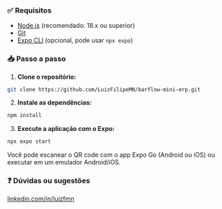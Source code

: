 ### ✅ Requisitos

- [Node.js](https://nodejs.org/) (recomendado: 18.x ou superior)
- [Git](https://git-scm.com/downloads)
- [Expo CLI](https://docs.expo.dev/get-started/installation/) (opcional, pode usar `npx expo`)

### 📥 Passo a passo

1. **Clone o repositório:**

```bash
git clone https://github.com/LuizFilipeMN/barflow-mini-erp.git
```

2. **Instale as dependências:**

```bash
npm install
```
3. **Execute a aplicação com o Expo:**

```bash
npx expo start
```
Você pode escanear o QR code com o app Expo Go (Android ou iOS) ou executar em um emulador Android/iOS.
### ❓ Dúvidas ou sugestões

[linkedin.com/in/luizfmn](https://www.linkedin.com/in/luizfmn/)
